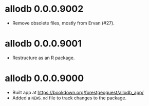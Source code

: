 # allodb 0.0.0.9002

* Remove obsolete files, mostly from Ervan (#27).

# allodb 0.0.0.9001

* Restructure as an R package.

# allodb 0.0.0.9000

* Built app at https://bookdown.org/forestgeoguest/allodb_app/
* Added a `NEWS.md` file to track changes to the package.
